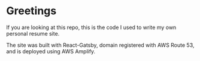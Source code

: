 # Greetings

If you are looking at this repo, this is the code I used to write my own personal resume site.

The site was built with React-Gatsby, domain registered with AWS Route 53, and is deployed using AWS Amplify.

